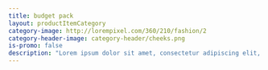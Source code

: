 ```yaml
---
title: budget pack
layout: productItemCategory
category-image: http://lorempixel.com/360/210/fashion/2
category-header-image: category-header/cheeks.png
is-promo: false
description: "Lorem ipsum dolor sit amet, consectetur adipiscing elit, sed do eiusmod tempor incididunt ut labore et dolore magna aliqua."
---
```

